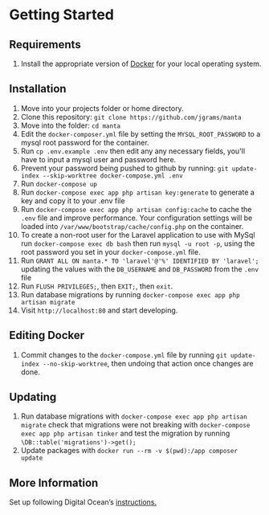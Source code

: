 # Getting Started

## Requirements

1. Install the appropriate version of [Docker](https://docs.docker.com/install) for your local operating system.

## Installation
1. Move into your projects folder or home directory.
1. Clone this repository: `git clone https://github.com/jgrams/manta`
1. Move into the folder: `cd manta`
1. Edit the `docker-composer.yml` file by setting the `MYSQL_ROOT_PASSWORD` to a mysql root password for the container.
1. Run `cp .env.example .env` then edit any any necessary fields, you'll have to input a mysql user and password here. 
1. Prevent your password being pushed to github by running: `git update-index --skip-worktree docker-compose.yml .env`
1. Run `docker-compose up`
1. Run `docker-compose exec app php artisan key:generate` to generate a key and copy it to your .env file
1. Run `docker-compose exec app php artisan config:cache` to cache the `.env` file and improve performance. Your configuration settings will be loaded into `/var/www/bootstrap/cache/config.php` on the container.
1. To create a non-root user for the Laravel application to use with MySql run `docker-compose exec db bash` then run `mysql -u root -p`, using the root password you set in your `docker-compose.yml` file.
1. Run `GRANT ALL ON manta.* TO 'laravel'@'%' IDENTIFIED BY 'laravel';` updating the values with the `DB_USERNAME` and `DB_PASSWORD` from the `.env`
 file
1. Run `FLUSH PRIVILEGES;`, then `EXIT;`, then `exit`.
1. Run database migrations by running `docker-compose exec app php artisan migrate` 
1. Visit `http://localhost:80` and start developing.

## Editing Docker

1. Commit changes to the `docker-compose.yml` file by running `git update-index --no-skip-worktree`, then undoing that action once changes are done.

## Updating

1. Run database migrations with `docker-compose exec app php artisan migrate` check that migrations were not breaking with `docker-compose exec app php artisan tinker` and test the migration by running `\DB::table('migrations')->get();`
1. Update packages with `docker run --rm -v $(pwd):/app composer update`

## More Information

Set up following Digital Ocean’s [instructions.](https://www.digitalocean.com/community/tutorials/how-to-set-up-laravel-nginx-and-mysql-with-docker-compose)
